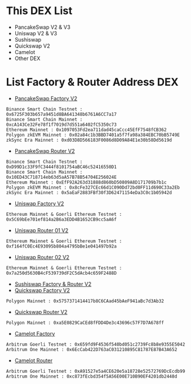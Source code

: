 # This DEX List
- PancakeSwap V2 & V3
- Uniswap V2 & V3
- Sushiswap
- Quickswap V2
- Camelot
- Other DEX

# List Factory & Router Address DEX
- [PancakeSwap Factory V2](https://docs.pancakeswap.finance/developers/smart-contracts/pancakeswap-exchange/v2-contracts/factory-v2)
```
Binance Smart Chain Testnet : 0x6725F303b657a9451d8BA641348b6761A6CC7a17
Binance Smart Chain Mainnet : 0xcA143Ce32Fe78f1f7019d7d551a6402fC5350c73
Ethereum Mainnet : 0x1097053Fd2ea711dad45caCcc45EfF7548fCB362
Polygon zkEVM Mainnet : 0x02a84c1b3BBD7401a5f7fa98a384EBC70bB5749E
zkSync Era Mainnet : 0xd03D8D566183F0086d8D09A84E1e30b58Dd5619d
```
- [PancakeSwap Router V2](https://docs.pancakeswap.finance/developers/smart-contracts/pancakeswap-exchange/v2-contracts/router-v2)
```
Binance Smart Chain Testnet : 0xD99D1c33F9fC3444f8101754aBC46c52416550D1
Binance Smart Chain Mainnet : 0x10ED43C718714eb63d5aA57B78B54704E256024E
Ethereum Mainnet : 0xEfF92A263d31888d860bD50809A8D171709b7b1c
Polygon zkEVM Mainnet : 0x8cFe327CEc66d1C090Dd72bd0FF11d690C33a2Eb
zkSync Era Mainnet : 0x5aEaF2883FBf30f3D62471154eDa3C0c1b05942d
```
- [Uniswap Factory V2](https://docs.uniswap.org/contracts/v2/reference/smart-contracts/factory)
```
Ethereum Mainnet & Goerli Ethereum Testnet : 0x5C69bEe701ef814a2B6a3EDD4B1652CB9cc5aA6f
```
- [Uniswap Router 01 V2](https://docs.uniswap.org/contracts/v2/reference/smart-contracts/router-01)
```
Ethereum Mainnet & Goerli Ethereum Testnet : 0xf164fC0Ec4E93095b804a4795bBe1e041497b92a
```
- [Uniswap Router 02 V2](https://docs.uniswap.org/contracts/v2/reference/smart-contracts/router-01)
```
Ethereum Mainnet & Goerli Ethereum Testnet : 0x7a250d5630B4cF539739dF2C5dAcb4c659F2488D
```
- [Sushiswap Factory & Router V2](https://docs.sushi.com/docs/Products/Classic%20AMM/Deployment%20Addresses)
- [Quickswap Factory V2](https://docs.quickswap.exchange/reference/smart-contracts/v2/01-factory)
```
Polygon Mainnet : 0x5757371414417b8C6CAad45bAeF941aBc7d3Ab32
```
- [Quickswap Router V2](https://docs.quickswap.exchange/reference/smart-contracts/v2/router02)
```
Polygon Mainnet : 0xa5E0829CaCEd8fFDD4De3c43696c57F7D7A678ff
```
- [Camelot Factory](https://docs.camelot.exchange/contracts/amm-v2/factory)
```
Arbitrum Goerli Testnet : 0x659fd9F4536f540bd051c2739Fc8b8e9355E5042
Arbitrum One Mainnet : 0x6EcCab422D763aC031210895C81787E87B43A652
```
- [Camelot Router](https://docs.camelot.exchange/contracts/amm-v2/router)
```
Arbitrum Goerli Testnet : 0xA91527e5a4CE620e5a18728e52572769DcEcdb99
Arbitrum One Mainnet : 0xc873fEcbd354f5A56E00E710B90EF4201db2448d
```

